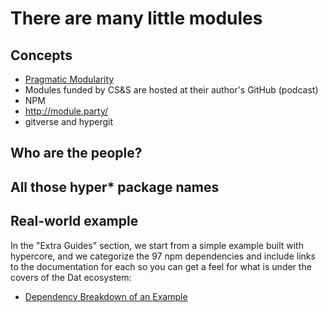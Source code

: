 # There are many little modules

## Concepts

* [Pragmatic Modularity](http://mafintosh.com/pragmatic-modularity.html)
* Modules funded by CS&S are hosted at their author's GitHub (podcast)
* NPM
* http://module.party/
* gitverse and hypergit

## Who are the people?

## All those hyper* package names

## Real-world example

In the "Extra Guides" section, we start from a simple example built with
hypercore, and we categorize the 97 npm dependencies and include links
to the documentation for each so you can get a feel for what is under
the covers of the Dat ecosystem:

* [Dependency Breakdown of an Example](/extra-guides/breakdown.md)

